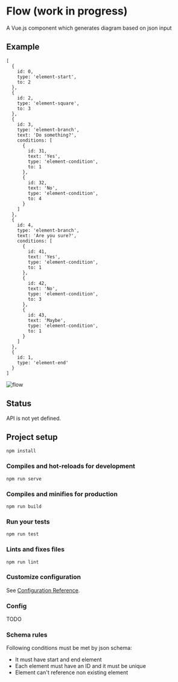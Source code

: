 # Flow (work in progress)
A Vue.js component which generates diagram based on json input

## Example

```
[
  {
    id: 0,
    type: 'element-start',
    to: 2
  },
  {
    id: 2,
    type: 'element-square',
    to: 3
  },
  {
    id: 3,
    type: 'element-branch',
    text: 'Do something?',
    conditions: [
      {
        id: 31,
        text: 'Yes',
        type: 'element-condition',
        to: 1
      },
      {
        id: 32,
        text: 'No',
        type: 'element-condition',
        to: 4
      }
    ]
  },
  {
    id: 4,
    type: 'element-branch',
    text: 'Are you sure?',
    conditions: [
      {
        id: 41,
        text: 'Yes',
        type: 'element-condition',
        to: 1
      },
      {
        id: 42,
        text: 'No',
        type: 'element-condition',
        to: 3
      },
      {
        id: 43,
        text: 'Maybe',
        type: 'element-condition',
        to: 1
      }
    ]
  },
  {
    id: 1,
    type: 'element-end'
  }
]
```

![flow](https://user-images.githubusercontent.com/503539/62951179-2a3eba00-bdf2-11e9-9d0e-a207913ab60f.png)

## Status

API is not yet defined.


## Project setup
```
npm install
```

### Compiles and hot-reloads for development
```
npm run serve
```

### Compiles and minifies for production
```
npm run build
```

### Run your tests
```
npm run test
```

### Lints and fixes files
```
npm run lint
```

### Customize configuration
See [Configuration Reference](https://cli.vuejs.org/config/).

### Config
TODO

### Schema rules
Following conditions must be met by json schema:
- It must have start and end element
- Each element must have an ID and it must be unique
- Element can't reference non existing element
